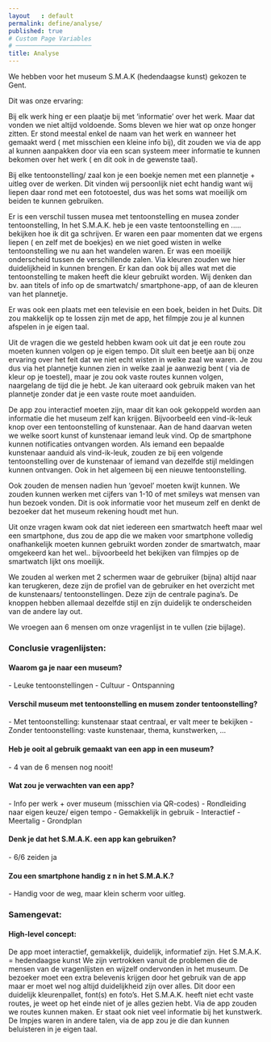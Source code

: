 ```yaml
---
layout   : default
permalink: define/analyse/
published: true
# Custom Page Variables
# ─────────────────────
title: Analyse
---
```

We hebben voor het museum S.M.A.K (hedendaagse kunst) gekozen te Gent. <br>

Dit was onze ervaring:<br>

Bij elk werk hing er een plaatje bij met ‘informatie’ over het werk. Maar dat vonden we niet altijd voldoende. Soms bleven we hier wat op onze honger zitten. Er stond meestal enkel de naam van het werk en wanneer het gemaakt werd ( met misschien een kleine info bij), dit zouden we via de app al kunnen aanpakken door via een scan systeem meer informatie te kunnen bekomen over het werk ( en dit ook in de gewenste taal).<br>

Bij elke tentoonstelling/ zaal kon je een boekje nemen met een plannetje + uitleg over de werken. Dit vinden wij persoonlijk niet echt handig want wij liepen daar rond met een fototoestel, dus was het soms wat moeilijk om beiden te kunnen gebruiken. <br>

Er is een verschil tussen musea met tentoonstelling en musea zonder tentoonstelling, In het S.M.A.K. heb je een vaste tentoonstelling en ..... bekijken hoe ik dit ga schrijven. Er waren een paar momenten dat we ergens liepen ( en zelf met de boekjes) en we niet goed wisten in welke tentoonstelling we nu aan het wandelen waren. Er was een moeilijk onderscheid tussen de verschillende zalen. Via kleuren zouden we hier duidelijkheid in kunnen brengen. Er kan dan ook bij alles wat met die tentoonstelling te maken heeft die kleur gebruikt worden. Wij denken dan bv. aan titels of info op de smartwatch/ smartphone-app, of aan de kleuren van het plannetje. <br>

Er was ook een plaats met een televisie en een boek, beiden in het Duits. Dit zou makkelijk op te lossen zijn met de app, het filmpje zou je al kunnen afspelen in je eigen taal. <br>

Uit de vragen die we gesteld hebben kwam ook uit dat je een route zou moeten kunnen volgen op je eigen tempo. Dit sluit een beetje aan bij onze ervaring over het feit dat we niet echt wisten in welke zaal we waren. Je zou dus via het plannetje kunnen zien in welke zaal je aanwezig bent ( via de kleur op je toestel), maar je zou ook vaste routes kunnen volgen, naargelang de tijd die je hebt. Je kan uiteraard ook gebruik maken van het plannetje zonder dat je een vaste route moet aanduiden. <br>

De app zou interactief moeten zijn, maar dit kan ook gekoppeld worden aan informatie die het museum zelf kan krijgen. Bijvoorbeeld een vind-ik-leuk knop over een tentoonstelling of kunstenaar. Aan de hand daarvan weten we welke soort kunst of kunstenaar iemand leuk vind.  Op de smartphone kunnen notificaties ontvangen worden. Als iemand een bepaalde kunstenaar aanduid als vind-ik-leuk, zouden ze bij een volgende tentoonstelling over de kunstenaar of iemand van dezelfde stijl meldingen kunnen ontvangen. Ook in het algemeen bij een nieuwe tentoonstelling.<br>

Ook zouden de mensen nadien hun ‘gevoel’ moeten kwijt kunnen. We zouden kunnen werken met cijfers van 1-10 of met smileys wat mensen van hun bezoek vonden. Dit is ook informatie voor het museum zelf en denkt de bezoeker dat het museum rekening houdt met hun. <br>

Uit onze vragen kwam ook dat niet iedereen een smartwatch heeft maar wel een smartphone, dus zou de app die we maken voor smartphone volledig onafhankelijk moeten kunnen gebruikt worden zonder de smartwatch, maar omgekeerd kan het wel.. bijvoorbeeld het bekijken van filmpjes op de smartwatch lijkt ons moeilijk.<br>


We zouden al werken met 2 schermen waar de gebruiker (bijna) altijd naar kan terugkeren, deze zijn de profiel van de gebruiker en het overzicht met de kunstenaars/ tentoonstellingen. Deze zijn de centrale pagina’s. De knoppen hebben allemaal dezelfde stijl en zijn duidelijk te onderscheiden van de andere lay out.<br>




We vroegen aan 6 mensen om onze
vragenlijst in te vullen (zie bijlage).<br>

<h3>Conclusie vragenlijsten:</h3>

<h4>Waarom ga je naar een museum?</h4>
- Leuke tentoonstellingen 
- Cultuur
- Ontspanning

<h4>Verschil museum met tentoonstelling en musem zonder tentoonstelling?</h4>
- Met tentoonstelling: kunstenaar staat centraal, er valt meer te bekijken 
- Zonder tentoonstelling: vaste kunstenaar, thema, kunstwerken, ...

<h4>Heb je ooit al gebruik gemaakt van een app in een museum?</h4>
- 4 van de 6 mensen nog nooit!

<h4>Wat zou je verwachten van een app?</h4>
- Info per werk + over museum (misschien via QR-codes) 
- Rondleiding naar eigen keuze/ eigen tempo
- Gemakkelijk in gebruik
- Interactief
- Meertalig - Grondplan

<h4>Denk je dat het S.M.A.K. een app kan gebruiken?</h4>
- 6/6 zeiden ja

<h4>Zou een smartphone handig z n in het S.M.A.K.?</h4>
- Handig voor de weg, maar klein scherm voor uitleg.

<h3>Samengevat: </h3>
<h4>High-level concept:</h4>
De app moet interactief, gemakkelijk, duidelijk, informatief zijn.
Het S.M.A.K. = hedendaagse kunst
We zijn vertrokken vanuit de problemen die de mensen van de vragenlijsten en wijzelf ondervonden in het museum. De bezoeker moet een extra belevenis krijgen door het gebruik van de app maar er moet wel nog altijd duidelijkheid zijn over alles. Dit door een duidelijk kleurenpallet, font(s) en foto’s.
Het S.M.A.K. heeft niet echt vaste routes, je weet op het einde niet of je alles gezien hebt. Via de app zouden we routes kunnen maken. Er staat ook niet veel informatie bij het kunstwerk. De  lmpjes waren in andere talen, via de app zou je die dan kunnen beluisteren in je eigen taal.



